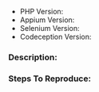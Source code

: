 <!--
Please use this issue tracker only for reporting bugs.
-->

- PHP Version:
- Appium Version:
- Selenium Version:
- Codeception Version:

### Description:


### Steps To Reproduce: